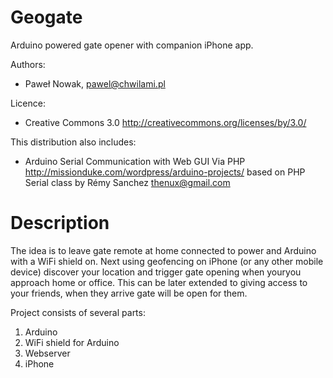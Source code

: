 Geogate
=======

Arduino powered gate opener with companion iPhone app. 

Authors: 
- Paweł Nowak, pawel@chwilami.pl

Licence: 
- Creative Commons 3.0
  http://creativecommons.org/licenses/by/3.0/

This distribution also includes:
- Arduino Serial Communication with Web GUI Via PHP 
  http://missionduke.com/wordpress/arduino-projects/
  based on PHP Serial class by Rémy Sanchez <thenux@gmail.com> 





Description
===========

The idea is to leave gate remote at home connected to power and Arduino with a WiFi shield on.
Next using geofencing on iPhone (or any other mobile device) discover your location 
and trigger gate opening when youryou approach home or office. 
This can be later extended to giving access to your friends, when they arrive gate
will be open for them. 

Project consists of several parts: 
1. Arduino 
2. WiFi shield for Arduino 
3. Webserver
4. iPhone






